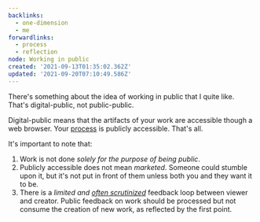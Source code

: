 ```yaml
---
backlinks:
  - one-dimension
  - me
forwardlinks:
  - process
  - reflection
node: Working in public
created: '2021-09-13T01:35:02.362Z'
updated: '2021-09-20T07:10:49.586Z'
---
```

There's something about the idea of working in public that I  quite like. That's digital-public, not public-public. 

Digital-public means that the artifacts of your work are accessible though a web browser. Your [process](process.md) is publicly accessible. That's all. 

It's important to note that:

1. Work is not done *solely for the purpose of being public*. 
2. Publicly accessible does not mean *marketed*. Someone could stumble upon it, but it's not put in front of them unless both you and they want it to be.  
3. There is a *limited and [often scrutinized](reflection.md)* feedback loop between viewer and creator. Public feedback on work should be processed but not consume the creation of new work, as reflected by the first point.
